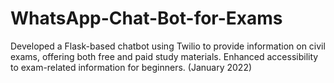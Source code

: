 # WhatsApp-Chat-Bot-for-Exams
Developed a Flask-based chatbot using Twilio to provide information on civil exams, offering both free and paid study materials. Enhanced accessibility to exam-related information for beginners. (January 2022)
